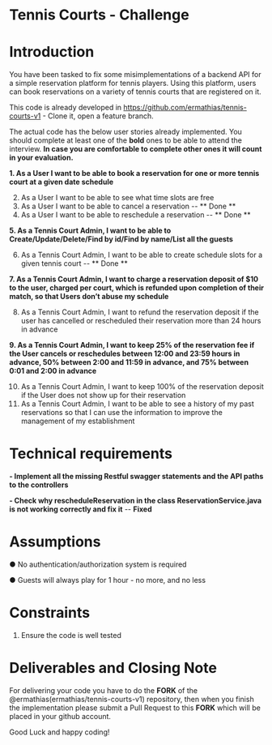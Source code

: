 # Tennis Courts - Challenge

# Introduction 
You have been tasked to fix some misimplementations of a backend API for a simple reservation platform for tennis players. Using this platform, users can book reservations on a variety of tennis courts that are registered on it. 

This code is already developed in https://github.com/ermathias/tennis-courts-v1 - Clone it, open a feature branch.

The actual code has the below user stories already implemented. You should complete at least one of the **bold** ones to be able to attend the interview. **In case you are comfortable to complete other ones it will count in your evaluation.**

**1. As a User I want to be able to book a reservation for one or more tennis court at a given date schedule**

2. As a User I want to be able to see what time slots are free 
3. As a User I want to be able to cancel a reservation   --  ** Done **
4. As a User I want to be able to reschedule a reservation -- ** Done **

**5. As a Tennis Court Admin, I want to be able to Create/Update/Delete/Find by id/Find by name/List all the guests**

6. As a Tennis Court Admin, I want to be able to create schedule slots for a given tennis court  -- ** Done **

**7. As a Tennis Court Admin, I want to charge a reservation deposit of $10 to the user, charged per court, which is refunded upon completion of their match, so that Users don’t abuse my schedule**

8. As a Tennis Court Admin, I want to refund the reservation deposit if the user has cancelled or rescheduled their reservation more than 24 hours in advance 

**9. As a Tennis Court Admin, I want to keep 25% of the reservation fee if the User cancels or reschedules between 12:00 and 23:59 hours in advance, 50% between 2:00 and 11:59 in advance, and 75% between 0:01 and 2:00 in advance**

10. As a Tennis Court Admin, I want to keep 100% of the reservation deposit if the User does not show up for their reservation
11. As a Tennis Court Admin, I want to be able to see a history of my past reservations so that I can use the information to improve the management of my establishment 

# Technical requirements
 
 **- Implement all the missing Restful swagger statements and the API paths to the controllers**
 
 **- Check why rescheduleReservation in the class ReservationService.java is not working correctly and fix it** -- **Fixed**
 
# Assumptions 
●	No authentication/authorization system is required 

●	Guests will always play for 1 hour - no more, and no less 
 
# Constraints 
1. Ensure the code is well tested
 
# Deliverables and Closing Note 
For delivering your code you have to do the **FORK** of the @ermathias(ermathias/tennis-courts-v1) repository, then when you finish the implementation please submit a Pull Request to this **FORK** which will be placed in your github account.

Good Luck and happy coding!

